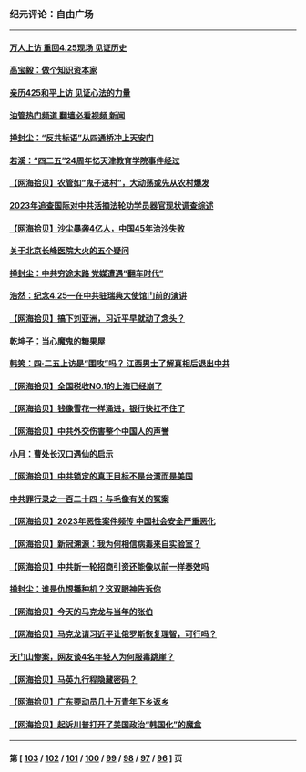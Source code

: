 ### 纪元评论：自由广场
---
#### [万人上访 重回4.25现场 见证历史](../../pages/nsc993/n13979775.md?04250330) 
#### [高宝毅：做个知识资本家](../../pages/nsc993/n13980331.md?04250330) 
#### [亲历425和平上访 见证心法的力量](../../pages/nsc993/n13980266.md?04250330) 
#### [油管热门频道 翻墙必看视频 新闻](ok?04250330)
#### [掸封尘：“反共标语”从四通桥冲上天安门](../../pages/nsc993/n13979843.md?04250330) 
#### [若溪：“四二五”24周年忆天津教育学院事件经过](../../pages/nsc993/n13979819.md?04250330) 
#### [【网海拾贝】农管如“鬼子进村”，大动荡或先从农村爆发](../../pages/nsc993/n13979567.md?04250330) 
#### [2023年追查国际对中共活摘法轮功学员器官现状调查综述](../../pages/nsc993/n13979214.md?04250330) 
#### [【网海拾贝】沙尘暴袭4亿人，中国45年治沙失败](../../pages/nsc993/n13978993.md?04250330) 
#### [关于北京长峰医院大火的五个疑问](../../pages/nsc993/n13978987.md?04250330) 
#### [掸封尘：中共穷途末路 党媒遭遇“翻车时代”](../../pages/nsc993/n13978914.md?04250330) 
#### [浩然：纪念4.25—在中共驻瑞典大使馆门前的演讲](../../pages/nsc993/n13978351.md?04250330) 
#### [【网海拾贝】搞下刘亚洲，习近平早就动了念头？](../../pages/nsc993/n13978334.md?04250330) 
#### [乾坤子：当心魔鬼的糖果屋](../../pages/nsc993/n13978294.md?04250330) 
#### [韩笑：四·二五上访是“围攻”吗？ 江西男士了解真相后退出中共](../../pages/nsc993/n13977962.md?04250330) 
#### [【网海拾贝】全国税收NO.1的上海已经崩了](../../pages/nsc993/n13976442.md?04250330) 
#### [【网海拾贝】钱像雪花一样涌进，银行快扛不住了](../../pages/nsc993/n13975661.md?04250330) 
#### [【网海拾贝】中共外交伤害整个中国人的声誉](../../pages/nsc993/n13974936.md?04250330) 
#### [小月：曹处长汉口遇仙的启示](../../pages/nsc993/n13974139.md?04250330) 
#### [【网海拾贝】中共锁定的真正目标不是台湾而是美国](../../pages/nsc993/n13974122.md?04250330) 
#### [中共罪行录之一百二十四：与毛像有关的冤案](../../pages/nsc993/n13974119.md?04250330) 
#### [【网海拾贝】2023年恶性案件频传 中国社会安全严重恶化](../../pages/nsc993/n13973502.md?04250330) 
#### [【网海拾贝】新冠溯源：我为何相信病毒来自实验室？](../../pages/nsc993/n13970728.md?04250330) 
#### [【网海拾贝】中共新一轮招商引资还能像以前一样奏效吗](../../pages/nsc993/n13969682.md?04250330) 
#### [掸封尘：谁是仇恨播种机？这双眼神告诉你](../../pages/nsc993/n13969159.md?04250330) 
#### [【网海拾贝】今天的马克龙与当年的张伯](../../pages/nsc993/n13968976.md?04250330) 
#### [【网海拾贝】马克龙请习近平让俄罗斯恢复理智，可行吗？](../../pages/nsc993/n13968089.md?04250330) 
#### [天门山惨案，网友谈4名年轻人为何服毒跳崖？](../../pages/nsc993/n13967998.md?04250330) 
#### [【网海拾贝】马英九行程隐藏密码？](../../pages/nsc993/n13967296.md?04250330) 
#### [【网海拾贝】广东要动员几十万青年下乡返乡](../../pages/nsc993/n13966396.md?04250330) 
#### [【网海拾贝】起诉川普打开了美国政治“韩国化”的魔盒](../../pages/nsc993/n13965044.md?04250330) 

---
#### 第 [ [103](./103.md?04250330) / [102](./102.md?04250330) / [101](./101.md?04250330) / [100](./100.md?04250330) / [99](./99.md?04250330) / [98](./98.md?04250330) / [97](./97.md?04250330) / [96](./96.md?04250330) ] 页
